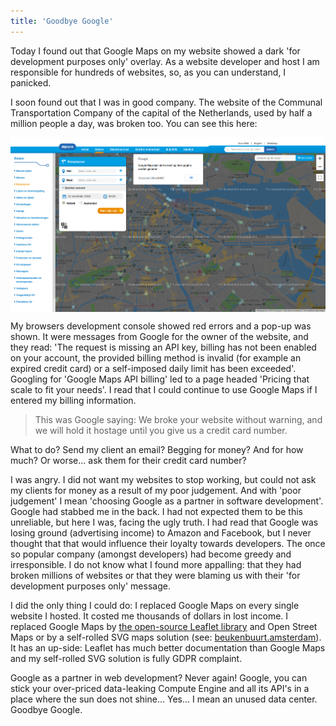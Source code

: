 ```yaml
---
title: 'Goodbye Google'
---
```


Today I found out that Google Maps on my website showed a dark 'for development purposes only' overlay. As a website developer and host I am responsible for hundreds of websites, so, as you can understand, I panicked. 

I soon found out that I was in good company. The website of the Communal Transportation Company of the capital of the Netherlands, used by half a million people a day, was broken too. You can see this here:

<a href="/uploads/gvb.png" style="display: block;"><img src="/uploads/gvb.png" style="display: block;" /></a>

My browsers development console showed red errors and a pop-up was shown. It were messages from Google for the owner of the website, and they read: 'The request is missing an API key, billing has not been enabled on your account, the provided billing method is invalid (for example an expired credit card) or a self-imposed daily limit has been exceeded'. Googling for 'Google Maps API billing' led to a page headed 'Pricing that scale to fit your needs'. I read that I could continue to use Google Maps if I entered my billing information. 

> This was Google saying: We broke your website without warning, and we will hold it hostage until you give us a credit card number.

What to do? Send my client an email? Begging for money? And for how much? Or worse... ask them for their credit card number?

I was angry. I did not want my websites to stop working, but could not ask my clients for money as a result of my poor judgement. And with 'poor judgement' I mean 'choosing Google as a partner in software development'. Google had stabbed me in the back. I had not expected them to be this unreliable, but here I was, facing the ugly truth. I had read that Google was losing ground (advertising income) to Amazon and Facebook, but I never thought that that would influence their loyalty towards developers. The once so popular company (amongst developers) had become greedy and irresponsible. I do not know what I found more appalling: that they had broken millions of websites or that they were blaming us with their 'for development purposes only' message.

I did the only thing I could do: I replaced Google Maps on every single website I hosted. It costed me thousands of dollars in lost income. I replaced Google Maps by [the open-source Leaflet library](https://leafletjs.com/) and Open Street Maps or by a self-rolled SVG maps solution (see: [beukenbuurt.amsterdam](https://beukenbuurt.amsterdam/)). It has an up-side: Leaflet has much better documentation than Google Maps and my self-rolled SVG solution is fully GDPR complaint.

Google as a partner in web development? Never again! Google, you can stick your over-priced data-leaking Compute Engine and all its API's in a place where the sun does not shine... Yes... I mean an unused data center. Goodbye Google.